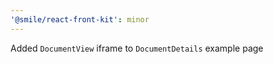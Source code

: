 ```yaml
---
'@smile/react-front-kit': minor
---
```


Added `DocumentView` iframe to `DocumentDetails` example page
